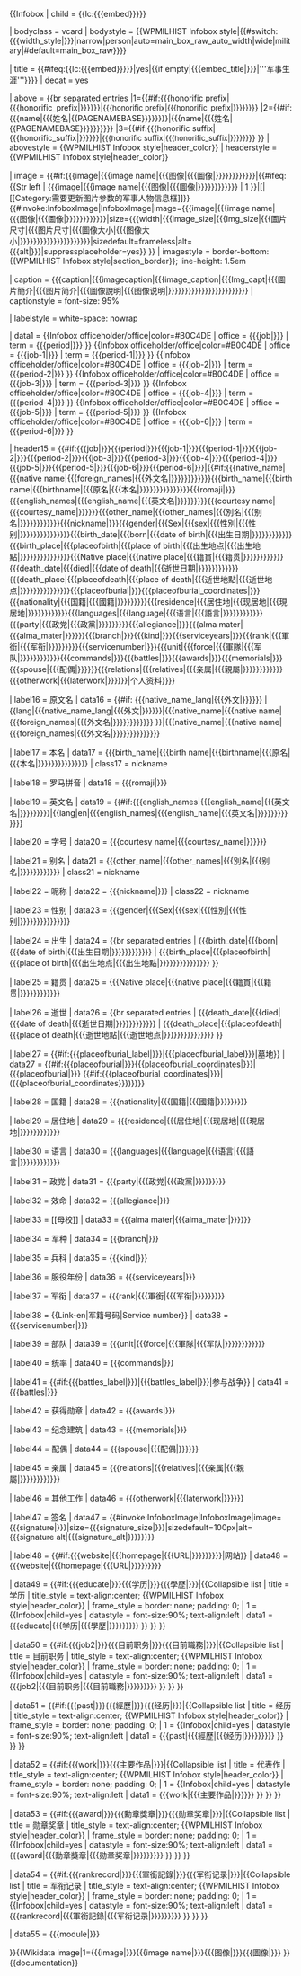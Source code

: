 {{Infobox
| child         = {{lc:{{{embed}}}}}

| bodyclass     = vcard
| bodystyle     = {{WPMILHIST Infobox style|{{#switch:{{{width_style|}}}|narrow|person|auto=main_box_raw_auto_width|wide|military|#default=main_box_raw}}}}

| title         = {{#ifeq:{{lc:{{{embed}}}}}|yes|{{if empty|{{{embed_title|}}}|'''军事生涯'''}}}}
| decat         = yes <!-- remove from template:infobox tracking categories -->

| above         = {{br separated entries
 |1={{#if:{{{honorific prefix|{{{honorific_prefix|}}}}}}|<span class="honorific-prefix" style="font-size: small; font-weight: normal">{{{honorific prefix|{{{honorific_prefix|}}}}}}</span>}}
 |2={{#if:{{{name|{{{姓名|<includeonly>{{PAGENAMEBASE}}</includeonly>}}}}}}|<span class="fn">{{{name|{{{姓名|{{PAGENAMEBASE}}}}}}}}</span>}}
 |3={{#if:{{{honorific suffix|{{{honorific_suffix|}}}}}}|<span class="honorific-suffix" style="font-size: small; font-weight: normal">{{{honorific suffix|{{{honorific_suffix|}}}}}}</span>}}
 }}
| abovestyle    = {{WPMILHIST Infobox style|header_color}}
| headerstyle   = {{WPMILHIST Infobox style|header_color}}

| image         = {{#if:{{{image|{{{image name|{{{图像|{{{圖像|}}}}}}}}}}}}|{{#ifeq:{{Str left | {{{image|{{{image name|{{{图像|{{{圖像|}}}}}}}}}}}} | 1 }}|[|[[Category:需要更新图片参数的军事人物信息框]]}}{{#invoke:InfoboxImage|InfoboxImage|image={{{image|{{{image name|{{{图像|{{{圖像|}}}}}}}}}}}}|size={{{width|{{{image_size|{{{Img_size|{{{圖片尺寸|{{{图片尺寸|{{{圖像大小|{{{图像大小|}}}}}}}}}}}}}}}}}}}}}|sizedefault=frameless|alt={{{alt|}}}|suppressplaceholder=yes}} }}
| imagestyle    = border-bottom: {{WPMILHIST Infobox style|section_border}}; line-height: 1.5em

| caption       = {{{caption|{{{imagecaption|{{{image_caption|{{{Img_capt|{{{圖片簡介|{{{图片简介|{{{圖像說明|{{{图像说明|}}}}}}}}}}}}}}}}}}}}}}}}
| captionstyle  = font-size: 95%

| labelstyle    = white-space: nowrap

| data1         = 
{{Infobox officeholder/office|color=#B0C4DE
| office = {{{job|}}}
| term = {{{period|}}}
}}
{{Infobox officeholder/office|color=#B0C4DE
| office = {{{job-1|}}}
| term = {{{period-1|}}}
}}
{{Infobox officeholder/office|color=#B0C4DE
| office = {{{job-2|}}}
| term = {{{period-2|}}}
}}
{{Infobox officeholder/office|color=#B0C4DE
| office = {{{job-3|}}}
| term = {{{period-3|}}}
}}
{{Infobox officeholder/office|color=#B0C4DE
| office = {{{job-4|}}}
| term = {{{period-4|}}}
}}
{{Infobox officeholder/office|color=#B0C4DE
| office = {{{job-5|}}}
| term = {{{period-5|}}}
}}
{{Infobox officeholder/office|color=#B0C4DE
| office = {{{job-6|}}}
| term = {{{period-6|}}}
}}

| header15      = {{#if:{{{job|}}}{{{period|}}}{{{job-1|}}}{{{period-1|}}}{{{job-2|}}}{{{period-2|}}}{{{job-3|}}}{{{period-3|}}}{{{job-4|}}}{{{period-4|}}}{{{job-5|}}}{{{period-5|}}}{{{job-6|}}}{{{period-6|}}}|{{#if:{{{native_name|{{{native name|{{{foreign_names|{{{外文名|}}}}}}}}}}}}{{{birth_name|{{{birth name|{{{birthname|{{{原名|{{{本名|}}}}}}}}}}}}}}}{{{romaji|}}}{{{english_names|{{{english_name|{{{英文名|}}}}}}}}}{{{courtesy name|{{{courtesy_name|}}}}}}{{{other_name|{{{other_names|{{{別名|{{{别名|}}}}}}}}}}}}{{{nickname|}}}{{{gender|{{{Sex|{{{sex|{{{性別|{{{性别|}}}}}}}}}}}}}}}{{{birth_date|{{{born|{{{date of birth|{{{出生日期|}}}}}}}}}}}}{{{birth_place|{{{placeofbirth|{{{place of birth|{{{出生地点|{{{出生地點|}}}}}}}}}}}}}}}{{{Native place|{{{native place|{{{籍貫|{{{籍贯|}}}}}}}}}}}}{{{death_date|{{{died|{{{date of death|{{{逝世日期|}}}}}}}}}}}}{{{death_place|{{{placeofdeath|{{{place of death|{{{逝世地點|{{{逝世地点|}}}}}}}}}}}}}}}{{{placeofburial|}}}{{{placeofburial_coordinates|}}}{{{nationality|{{{国籍|{{{國籍|}}}}}}}}}{{{residence|{{{居住地|{{{现居地|{{{現居地|}}}}}}}}}}}}{{{languages|{{{language|{{{语言|{{{語言|}}}}}}}}}}}}{{{party|{{{政党|{{{政黨|}}}}}}}}}{{{allegiance|}}}{{{alma mater|{{{alma_mater|}}}}}}{{{branch|}}}{{{kind|}}}{{{serviceyears|}}}{{{rank|{{{軍銜|{{{军衔|}}}}}}}}}{{{servicenumber|}}}{{{unit|{{{force|{{{軍隊|{{{军队|}}}}}}}}}}}}{{{commands|}}}{{{battles|}}}{{{awards|}}}{{{memorials|}}}{{{spouse|{{{配偶|}}}}}}{{{relations|{{{relatives|{{{亲属|{{{親屬|}}}}}}}}}}}}{{{otherwork|{{{laterwork|}}}}}}|个人资料}}}}

| label16       = 原文名
| data16        = {{#if: {{{native_name_lang|{{{外文|}}}}}} | {{lang|{{{native_name_lang|{{{外文|}}}}}}|{{{native_name|{{{native name|{{{foreign_names|{{{外文名|}}}}}}}}}}}} }}|{{{native_name|{{{native name|{{{foreign_names|{{{外文名|}}}}}}}}}}}}}}

| label17       = 本名
| data17        = {{{birth_name|{{{birth name|{{{birthname|{{{原名|{{{本名|}}}}}}}}}}}}}}}
| class17       = nickname

| label18       = 罗马拼音
| data18        = {{{romaji|}}}

| label19       = 英文名
| data19        = {{#if:{{{english_names|{{{english_name|{{{英文名|}}}}}}}}}|{{lang|en|{{{english_names|{{{english_name|{{{英文名|}}}}}}}}} }}}}

| label20       = 字号
| data20        = {{{courtesy name|{{{courtesy_name|}}}}}}

| label21       = 别名
| data21        = {{{other_name|{{{other_names|{{{別名|{{{别名|}}}}}}}}}}}}
| class21       = nickname

| label22       = 昵称
| data22        = {{{nickname|}}}
| class22       = nickname

| label23       = 性别
| data23        = {{{gender|{{{Sex|{{{sex|{{{性別|{{{性别|}}}}}}}}}}}}}}}

| label24       = 出生
| data24        = {{br separated entries | {{{birth_date|{{{born|{{{date of birth|{{{出生日期|}}}}}}}}}}}} | {{{birth_place|{{{placeofbirth|{{{place of birth|{{{出生地点|{{{出生地點|}}}}}}}}}}}}}}} }}

| label25       = 籍贯
| data25        = {{{Native place|{{{native place|{{{籍貫|{{{籍贯|}}}}}}}}}}}}

| label26       = 逝世
| data26        = {{br separated entries | {{{death_date|{{{died|{{{date of death|{{{逝世日期|}}}}}}}}}}}} | {{{death_place|{{{placeofdeath|{{{place of death|{{{逝世地點|{{{逝世地点|}}}}}}}}}}}}}}} }}

| label27       = {{#if:{{{placeofburial_label|}}}|{{{placeofburial_label}}}|墓地}}
| data27        = {{#if:{{{placeofburial|}}}{{{placeofburial_coordinates|}}}|<span class="label">{{{placeofburial|}}}</span> {{#if:{{{placeofburial_coordinates|}}}|({{{placeofburial_coordinates}}})}}}}

| label28       = 国籍
| data28        = {{{nationality|{{{国籍|{{{國籍|}}}}}}}}}

| label29       = 居住地
| data29        = {{{residence|{{{居住地|{{{现居地|{{{現居地|}}}}}}}}}}}}

| label30       = 语言
| data30        = {{{languages|{{{language|{{{语言|{{{語言|}}}}}}}}}}}}

| label31       = 政党
| data31        = {{{party|{{{政党|{{{政黨|}}}}}}}}}

| label32       = 效命
| data32        = {{{allegiance|}}}

| label33       = [[母校]]
| data33        = {{{alma mater|{{{alma_mater|}}}}}}

| label34       = 军种
| data34        = {{{branch|}}}

| label35       = 兵科
| data35        = {{{kind|}}}

| label36       = 服役年份
| data36        = {{{serviceyears|}}}

| label37       = 军衔
| data37        = {{{rank|{{{軍銜|{{{军衔|}}}}}}}}}

| label38       = {{Link-en|军籍号码|Service number}}<!-- Service number -->
| data38        = {{{servicenumber|}}}

| label39       = 部队
| data39        = {{{unit|{{{force|{{{軍隊|{{{军队|}}}}}}}}}}}}

| label40       = 统率
| data40        = {{{commands|}}}

| label41       = {{#if:{{{battles_label|}}}|{{{battles_label|}}}|参与战争}}
| data41        = {{{battles|}}}

| label42       = 获得勋章
| data42        = {{{awards|}}}

| label43       = 纪念建筑
| data43        = {{{memorials|}}}

| label44       = 配偶
| data44        = {{{spouse|{{{配偶|}}}}}}

| label45       = 亲属
| data45        = {{{relations|{{{relatives|{{{亲属|{{{親屬|}}}}}}}}}}}}

| label46       = 其他工作
| data46        = {{{otherwork|{{{laterwork|}}}}}}

| label47       = 签名
| data47        = {{#invoke:InfoboxImage|InfoboxImage|image={{{signature|}}}|size={{{signature_size|}}}|sizedefault=100px|alt={{{signature alt|{{{signature_alt|}}}}}}}}

| label48       = {{#if:{{{website|{{{homepage|{{{URL|}}}}}}}}}|网站}}
| data48        = {{{website|{{{homepage|{{{URL|}}}}}}}}}

<!-- 兼容 {{军人}} -->

| data49        = {{#if:{{{educate|}}}{{{学历|}}}{{{學歷|}}}|{{Collapsible list
 | title = 学历
 | title_style = text-align:center; {{WPMILHIST Infobox style|header_color}} 
 | frame_style = border: none; padding: 0;
 | 1 = {{Infobox|child=yes
  | datastyle = font-size:90%; text-align:left
  | data1 = {{{educate|{{{学历|{{{學歷|}}}}}}}}}
  }}
 }}
}}

| data50        = {{#if:{{{job2|}}}{{{目前职务|}}}{{{目前職務|}}}|{{Collapsible list
 | title = 目前职务
 | title_style = text-align:center; {{WPMILHIST Infobox style|header_color}} 
 | frame_style = border: none; padding: 0;
 | 1 = {{Infobox|child=yes
  | datastyle = font-size:90%; text-align:left
  | data1 = {{{job2|{{{目前职务|{{{目前職務|}}}}}}}}}
  }}
 }}
}}

| data51        = {{#if:{{{past|}}}{{{經歷|}}}{{{经历|}}}|{{Collapsible list
 | title = 经历
 | title_style = text-align:center; {{WPMILHIST Infobox style|header_color}} 
 | frame_style = border: none; padding: 0;
 | 1 = {{Infobox|child=yes
  | datastyle = font-size:90%; text-align:left
  | data1 = {{{past|{{{經歷|{{{经历|}}}}}}}}}
  }}
 }}
}}

| data52        = {{#if:{{{work|}}}{{{主要作品|}}}|{{Collapsible list
 | title = 代表作
 | title_style = text-align:center; {{WPMILHIST Infobox style|header_color}} 
 | frame_style = border: none; padding: 0;
 | 1 = {{Infobox|child=yes
  | datastyle = font-size:90%; text-align:left
  | data1 = {{{work|{{{主要作品|}}}}}}
  }}
 }}
}}

| data53        = {{#if:{{{award|}}}{{{勳章獎章|}}}{{{勋章奖章|}}}|{{Collapsible list
 | title = 勋章奖章
 | title_style = text-align:center; {{WPMILHIST Infobox style|header_color}} 
 | frame_style = border: none; padding: 0;
 | 1 = {{Infobox|child=yes
  | datastyle = font-size:90%; text-align:left
  | data1 = {{{award|{{{勳章獎章|{{{勋章奖章|}}}}}}}}}
  }}
 }}
}}

| data54        = {{#if:{{{rankrecord|}}}{{{軍銜記錄|}}}{{{军衔记录|}}}|{{Collapsible list
 | title = 军衔记录
 | title_style = text-align:center; {{WPMILHIST Infobox style|header_color}} 
 | frame_style = border: none; padding: 0;
 | 1 = {{Infobox|child=yes
  | datastyle = font-size:90%; text-align:left
  | data1 = {{{rankrecord|{{{軍銜記錄|{{{军衔记录|}}}}}}}}}
  }}
 }}
}}

| data55        = {{{module|}}}  

}}<includeonly>{{Wikidata image|1={{{image|}}}{{{image name|}}}{{{图像|}}}{{{圖像|}}} }}</includeonly><noinclude>{{documentation}}</noinclude>